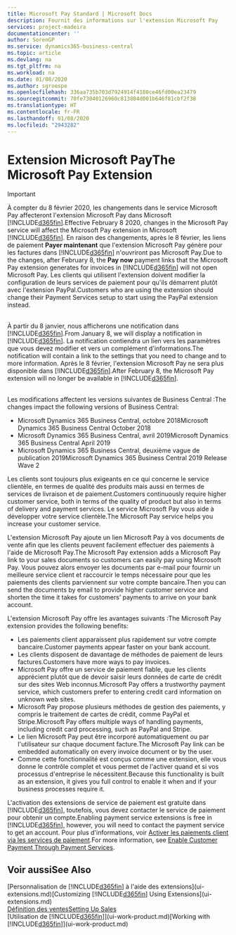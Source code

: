 ```yaml
---
title: Microsoft Pay Standard | Microsoft Docs
description: Fournit des informations sur l'extension Microsoft Pay
services: project-madeira
documentationcenter: ''
author: SorenGP
ms.service: dynamics365-business-central
ms.topic: article
ms.devlang: na
ms.tgt_pltfrm: na
ms.workload: na
ms.date: 01/08/2020
ms.author: sgroespe
ms.openlocfilehash: 336aa735b703d7924914f4180ce46fd00ea23479
ms.sourcegitcommit: 70fe73040126960c813804d001b646f81cbf2f38
ms.translationtype: HT
ms.contentlocale: fr-FR
ms.lasthandoff: 01/08/2020
ms.locfileid: "2943282"
---
```

# <a name="the-microsoft-pay-extension"></a><span data-ttu-id="c54f7-103">Extension Microsoft Pay</span><span class="sxs-lookup"><span data-stu-id="c54f7-103">The Microsoft Pay Extension</span></span>

> [!IMPORTANT]
> <span data-ttu-id="c54f7-104">À compter du 8 février 2020, les changements dans le service Microsoft Pay affecteront l'extension Microsoft Pay dans Microsoft [!INCLUDE[d365fin](includes/d365fin_long_md.md)].</span><span class="sxs-lookup"><span data-stu-id="c54f7-104">Effective February 8 2020, changes in the Microsoft Pay service will affect the Microsoft Pay extension in Microsoft [!INCLUDE[d365fin](includes/d365fin_long_md.md)].</span></span> <span data-ttu-id="c54f7-105">En raison des changements, après le 8 février, les liens de paiement **Payer maintenant** que l'extension Microsoft Pay génère pour les factures dans [!INCLUDE[d365fin](includes/d365fin_md.md)] n'ouvriront pas Microsoft Pay.</span><span class="sxs-lookup"><span data-stu-id="c54f7-105">Due to the changes, after February 8, the **Pay now** payment links that the Microsoft Pay extension generates for invoices in [!INCLUDE[d365fin](includes/d365fin_md.md)] will not open Microsoft Pay.</span></span> <span data-ttu-id="c54f7-106">Les clients qui utilisent l'extension doivent modifier la configuration de leurs services de paiement pour qu'ils démarrent plutôt avec l'extension PayPal.</span><span class="sxs-lookup"><span data-stu-id="c54f7-106">Customers who are using the extension should change their Payment Services setup to start using the PayPal extension instead.</span></span><br /></br>
>
> <span data-ttu-id="c54f7-107">À partir du 8 janvier, nous afficherons une notification dans [!INCLUDE[d365fin](includes/d365fin_md.md)].</span><span class="sxs-lookup"><span data-stu-id="c54f7-107">From January 8, we will display a notification in [!INCLUDE[d365fin](includes/d365fin_md.md)].</span></span> <span data-ttu-id="c54f7-108">La notification contiendra un lien vers les paramètres que vous devez modifier et vers un complément d'informations.</span><span class="sxs-lookup"><span data-stu-id="c54f7-108">The notification will contain a link to the settings that you need to change and to more information.</span></span> <span data-ttu-id="c54f7-109">Après le 8 février, l'extension Microsoft Pay ne sera plus disponible dans [!INCLUDE[d365fin](includes/d365fin_md.md)].</span><span class="sxs-lookup"><span data-stu-id="c54f7-109">After February 8, the Microsoft Pay extension will no longer be available in [!INCLUDE[d365fin](includes/d365fin_md.md)].</span></span><br /></br>
>
> <span data-ttu-id="c54f7-110">Les modifications affectent les versions suivantes de Business Central :</span><span class="sxs-lookup"><span data-stu-id="c54f7-110">The changes impact the following versions of Business Central:</span></span>
> - <span data-ttu-id="c54f7-111">Microsoft Dynamics 365 Business Central, octobre 2018</span><span class="sxs-lookup"><span data-stu-id="c54f7-111">Microsoft Dynamics 365 Business Central October 2018</span></span>
> - <span data-ttu-id="c54f7-112">Microsoft Dynamics 365 Business Central, avril 2019</span><span class="sxs-lookup"><span data-stu-id="c54f7-112">Microsoft Dynamics 365 Business Central April 2019</span></span>
> - <span data-ttu-id="c54f7-113">Microsoft Dynamics 365 Business Central, deuxième vague de publication 2019</span><span class="sxs-lookup"><span data-stu-id="c54f7-113">Microsoft Dynamics 365 Business Central 2019 Release Wave 2</span></span>

<span data-ttu-id="c54f7-114">Les clients sont toujours plus exigeants en ce qui concerne le service clientèle, en termes de qualité des produits mais aussi en termes de services de livraison et de paiement.</span><span class="sxs-lookup"><span data-stu-id="c54f7-114">Customers continuously require higher customer service, both in terms of the quality of product but also in terms of delivery and payment services.</span></span> <span data-ttu-id="c54f7-115">Le service Microsoft Pay vous aide à développer votre service clientèle.</span><span class="sxs-lookup"><span data-stu-id="c54f7-115">The Microsoft Pay service helps you increase your customer service.</span></span>

<span data-ttu-id="c54f7-116">L'extension Microsoft Pay ajoute un lien Microsoft Pay à vos documents de vente afin que les clients peuvent facilement effectuer des paiements à l'aide de Microsoft Pay.</span><span class="sxs-lookup"><span data-stu-id="c54f7-116">The Microsoft Pay extension adds a Microsoft Pay link to your sales documents so customers can easily pay using Microsoft Pay.</span></span> <span data-ttu-id="c54f7-117">Vous pouvez alors envoyer les documents par e-mail pour fournir un meilleure service client et raccourcir le temps nécessaire pour que les paiements des clients parviennent sur votre compte bancaire.</span><span class="sxs-lookup"><span data-stu-id="c54f7-117">Then you can send the documents by email to provide higher customer service and shorten the time it takes for customers’ payments to arrive on your bank account.</span></span>

<span data-ttu-id="c54f7-118">L'extension Microsoft Pay offre les avantages suivants :</span><span class="sxs-lookup"><span data-stu-id="c54f7-118">The Microsoft Pay extension provides the following benefits:</span></span>
- <span data-ttu-id="c54f7-119">Les paiements client apparaissent plus rapidement sur votre compte bancaire.</span><span class="sxs-lookup"><span data-stu-id="c54f7-119">Customer payments appear faster on your bank account.</span></span>
- <span data-ttu-id="c54f7-120">Les clients disposent de davantage de méthodes de paiement de leurs factures.</span><span class="sxs-lookup"><span data-stu-id="c54f7-120">Customers have more ways to pay invoices.</span></span>
- <span data-ttu-id="c54f7-121">Microsoft Pay offre un service de paiement fiable, que les clients apprécient plutôt que de devoir saisir leurs données de carte de crédit sur des sites Web inconnus.</span><span class="sxs-lookup"><span data-stu-id="c54f7-121">Microsoft Pay offers a trustworthy payment service, which customers prefer to entering credit card information on unknown web sites.</span></span>
- <span data-ttu-id="c54f7-122">Microsoft Pay propose plusieurs méthodes de gestion des paiements, y compris le traitement de cartes de crédit, comme PayPal et Stripe.</span><span class="sxs-lookup"><span data-stu-id="c54f7-122">Microsoft Pay offers multiple ways of handling payments, including credit card processing, such as PayPal and Stripe.</span></span>
- <span data-ttu-id="c54f7-123">Le lien Microsoft Pay peut être incorporé automatiquement ou par l'utilisateur sur chaque document facture.</span><span class="sxs-lookup"><span data-stu-id="c54f7-123">The Microsoft Pay link can be embedded automatically on every invoice document or by the user.</span></span>
- <span data-ttu-id="c54f7-124">Comme cette fonctionnalité est conçus comme une extension, elle vous donne le contrôle complet et vous permet de l'activer quand et si vos processus d'entreprise le nécessitent.</span><span class="sxs-lookup"><span data-stu-id="c54f7-124">Because this functionality is built as an extension, it gives you full control to enable it when and if your business processes require it.</span></span>

<span data-ttu-id="c54f7-125">L'activation des extensions de service de paiement est gratuite dans [!INCLUDE[d365fin](includes/d365fin_md.md)], toutefois, vous devez contacter le service de paiement pour obtenir un compte.</span><span class="sxs-lookup"><span data-stu-id="c54f7-125">Enabling payment service extensions is free in [!INCLUDE[d365fin](includes/d365fin_md.md)], however, you will need to contact the payment service to get an account.</span></span> <span data-ttu-id="c54f7-126">Pour plus d'informations, voir [Activer les paiements client via les services de paiement](sales-how-enable-payment-service-extensions.md).</span><span class="sxs-lookup"><span data-stu-id="c54f7-126">For more information, see [Enable Customer Payment Through Payment Services](sales-how-enable-payment-service-extensions.md).</span></span>

## <a name="see-also"></a><span data-ttu-id="c54f7-127">Voir aussi</span><span class="sxs-lookup"><span data-stu-id="c54f7-127">See Also</span></span>
<span data-ttu-id="c54f7-128">[Personnalisation de [!INCLUDE[d365fin](includes/d365fin_md.md)] à l'aide des extensions](ui-extensions.md)</span><span class="sxs-lookup"><span data-stu-id="c54f7-128">[Customizing [!INCLUDE[d365fin](includes/d365fin_md.md)] Using Extensions](ui-extensions.md)</span></span>  
[<span data-ttu-id="c54f7-129">Définition des ventes</span><span class="sxs-lookup"><span data-stu-id="c54f7-129">Setting Up Sales</span></span>](sales-setup-sales.md)  
<span data-ttu-id="c54f7-130">[Utilisation de [!INCLUDE[d365fin](includes/d365fin_md.md)]](ui-work-product.md)</span><span class="sxs-lookup"><span data-stu-id="c54f7-130">[Working with [!INCLUDE[d365fin](includes/d365fin_md.md)]](ui-work-product.md)</span></span>
